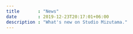 ```yaml
---
title       : "News"
date        : 2019-12-23T20:17:01+06:00
description : "What's new on Studio Mizutama."
---
```


